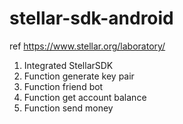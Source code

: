 # stellar-sdk-android
ref https://www.stellar.org/laboratory/
1. Integrated StellarSDK
2. Function generate key pair
3. Function friend bot
4. Function get account balance
5. Function send money
